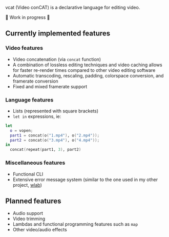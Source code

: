 vcat (Video conCAT) is a declarative language for editing video.

🚧 Work in progress 🚧

## Currently implemented features
### Video features
- Video concatenation (via `concat` function)
- A combination of lossless editing techniques and video caching allows for faster re-render times compared to other video editing software
- Automatic transcoding, rescaling, padding, colorspace conversion, and framerate conversion
- Fixed and mixed framerate support

### Language features
- Lists (represented with square brackets)
- `let in` expressions, ie:
```nix
let
  o = vopen;
  part1 = concat(o("1.mp4"), o("2.mp4"));
  part2 = concat(o("3.mp4"), o("4.mp4"));
in
  concat(repeat(part1, 3), part2)
```

### Miscellaneous features
- Functional CLI
- Extensive error message system (similar to the one used in my other project, [wlab](https://wr7.dev/wlab/))

## Planned features
- Audio support
- Video trimming
- Lambdas and functional programming features such as `map`
- Other video/audio effects
